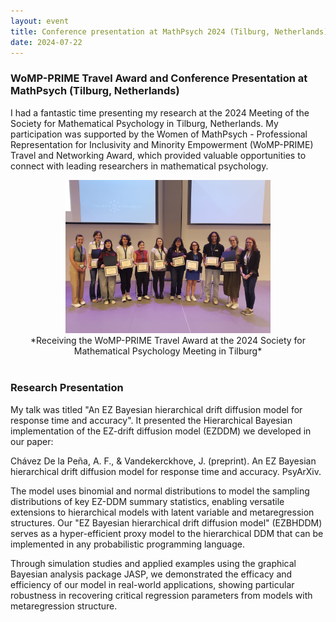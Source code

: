 ```yaml
---
layout: event
title: Conference presentation at MathPsych 2024 (Tilburg, Netherlands)
date: 2024-07-22
---
```

### WoMP-PRIME Travel Award and Conference Presentation at MathPsych (Tilburg, Netherlands)

I had a fantastic time presenting my research at the 2024 Meeting of the Society for Mathematical Psychology in Tilburg, Netherlands. My participation was supported by the Women of MathPsych - Professional Representation for Inclusivity and Minority Empowerment (WoMP-PRIME) Travel and Networking Award, which provided valuable opportunities to connect with leading researchers in mathematical psychology.

<div style="text-align: center;">
    <img src="/photos/womp_2024.jpeg" alt="Receiving the WoMP-PRIME Travel Award at MathPsych 2024" width="65%" />
    <br>
    *Receiving the WoMP-PRIME Travel Award at the 2024 Society for Mathematical Psychology Meeting in Tilburg*
</div>

<br>

### Research Presentation

My talk was titled "An EZ Bayesian hierarchical drift diffusion model for response time and accuracy". It presented the Hierarchical Bayesian implementation of the EZ-drift diffusion model (EZDDM) we developed in our paper:

<div class="citation-box">
Chávez De la Peña, A. F., & Vandekerckhove, J. (preprint). An EZ Bayesian hierarchical drift diffusion model for response time and accuracy. PsyArXiv.
</div>

The model uses binomial and normal distributions to model the sampling distributions of key EZ-DDM summary statistics, enabling versatile extensions to hierarchical models with latent variable and metaregression structures. Our "EZ Bayesian hierarchical drift diffusion model" (EZBHDDM) serves as a hyper-efficient proxy model to the hierarchical DDM that can be implemented in any probabilistic programming language.

Through simulation studies and applied examples using the graphical Bayesian analysis package JASP, we demonstrated the efficacy and efficiency of our model in real-world applications, showing particular robustness in recovering critical regression parameters from models with metaregression structure.
